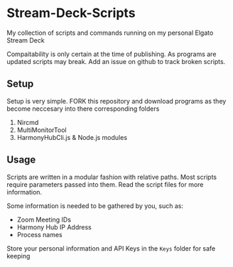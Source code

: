 # Stream-Deck-Scripts
My collection of scripts and commands running on my personal Elgato Stream Deck

Compaitability is only certain at the time of publishing. As programs are updated scripts may break. Add an issue on github to track broken scripts.

## Setup
Setup is very simple. FORK this repository and download programs as they become neccesary into there corresponding folders

1. Nircmd
2. MultiMonitorTool
3. HarmonyHubCli.js & Node.js modules

## Usage
Scripts are written in a modular fashion with relative paths. Most scripts require parameters passed into them. Read the script files for more information.

Some information is needed to be gathered by you, such as:
* Zoom Meeting IDs
* Harmony Hub IP Address
* Process names

Store your personal information and API Keys in the `Keys` folder for safe keeping
